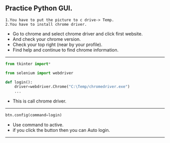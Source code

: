 ## Practice Python GUI. 
```
1.You have to put the picture to c drive-> Temp.
2.You have to install chrome driver.
```
+ Go to chrome and select chrome driver and click first website.
+ And check your chrome version.
+ Check your top right (near by your profile).
+ Find help and continue to find chrome information.
----------
```python
from tkinter import*
```
```python
from selenium import webdriver
```
```python
def login():
    driver=webdriver.Chrome("C:\Temp/chromedriver.exe")
    ...
```
+ This is call chrome driver.
----------
```python
btn.config(command=login)
```
+ Use command to active.
+ if you click the button then you can Auto login. 
----------
